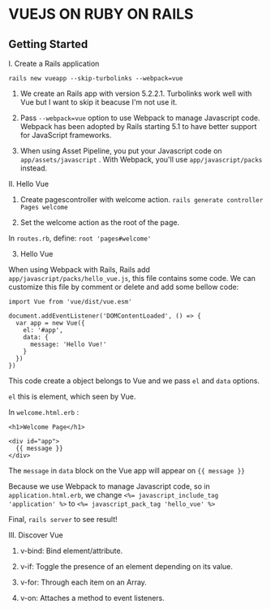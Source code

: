 # VUEJS ON RUBY ON RAILS

## Getting Started

I. Create a Rails application

`rails new vueapp --skip-turbolinks --webpack=vue`

1. We create an Rails app with version 5.2.2.1. Turbolinks work well with Vue but I want to skip it beacuse I'm not use it.

2. Pass `--webpack=vue` option to use Webpack to manage Javascript code. Webpack has been adopted by Rails starting 5.1 to have better support for JavaScript frameworks.

3. When using Asset Pipeline, you put your Javascript code on `app/assets/javascript` . With Webpack, you'll use `app/javascript/packs` instead.

II. Hello Vue

1. Create pagescontroller with welcome action.
`rails generate controller Pages welcome`

2. Set the welcome action as the root of the page.

In `routes.rb`, define: `root 'pages#welcome'`

3. Hello Vue

When using Webpack with Rails, Rails add `app/javascript/packs/hello_vue.js`, this file contains some code. We can customize this file by comment or delete and add some bellow code:

```
import Vue from 'vue/dist/vue.esm'

document.addEventListener('DOMContentLoaded', () => {
  var app = new Vue({
    el: '#app',
    data: {
      message: 'Hello Vue!'
    }
  })
})
```

This code create a object belongs to Vue and we pass `el` and `data` options.

`el` this is element, which seen by Vue.

In `welcome.html.erb` :

```
<h1>Welcome Page</h1>

<div id="app">
  {{ message }}
</div>
```

The `message` in `data` block on the Vue app will appear on `{{ message }}`

Because we use Webpack to manage Javascript code, so in `application.html.erb`, we change `<%= javascript_include_tag 'application' %>` to `<%= javascript_pack_tag 'hello_vue' %>`

Final, `rails server` to see result!

III. Discover Vue

1. v-bind: Bind element/attribute.

2. v-if: Toggle the presence of an element depending on its value.

3. v-for: Through each item on an Array.

4. v-on: Attaches a method to event listeners.
